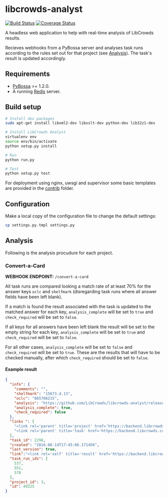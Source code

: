 # libcrowds-analyst

[![Build Status](https://travis-ci.org/alexandermendes/libcrowds-analyst.svg?branch=master)](https://travis-ci.org/alexandermendes/libcrowds-analyst)
[![Coverage Status](https://coveralls.io/repos/github/alexandermendes/libcrowds-analyst/badge.svg?branch=master)](https://coveralls.io/github/alexandermendes/libcrowds-analyst?branch=master)

A headless web application to help with real-time analysis of LibCrowds results.

Recieves webhooks from a PyBossa server and analyses task runs according to the
rules set out for that project (see [Analysis](README.md#Analysis)). The  task's
result is updated accordingly.

## Requirements

- [PyBossa](https://github.com/PyBossa/pybossa) >= 1.2.0.
- A running [Redis](https://github.com/antirez/redis) server.


## Build setup

```bash
# Install dev packages
sudo apt-get install libxml2-dev libxslt-dev python-dev lib32z1-dev

# Install LibCrowds Analyst
virtualenv env
source env/bin/activate
python setup.py install

# Run
python run.py

# Test
python setup.py test
```

For deployment using nginx, uwsgi and supervisor some basic templates are
provided in the [contrib](./contrib) folder.

## Configuration

Make a local copy of the configuration file to change the default settings:

```bash
cp settings.py.tmpl settings.py
```

## Analysis

Following is the analysis procudure for each project.

### Convert-a-Card

**WEBHOOK ENDPOINT:** `/convert-a-card`

All task runs are compared looking a match rate of at least 70% for the answer
keys `oclc` and `shelfmark` (disregarding task runs where all answer fields
have been left blank).

If a match is found the result associated with the task is updated to the
matched answer for each key, `analysis_complete` will be set to `true` and
`check_required` will be set to `false`.

If all keys for all answers have been left blank the result will be set to the
empty string for each key, `analysis_complete` will be set to `true` and
`check_required` will be set to `false`.

For all other cases, `analysis_complete` will be set to `false` and
`check_required` will be set to `true`. These are the results that will have to
be checked manually, after which `check_required` should be set to `false`.

#### Example result
```json
{
  "info": {
    "comments": "",
    "shelfmark": "15673.d.13",
    "oclc": "865706215",
    "analysis": "https://github.com/LibCrowds/libcrowds-analyst/releases/tag/v3.0.0",
    "analysis_complete": true,
    "check_required": false
  },
  "links ": [
    "<link rel='parent' title='project' href='https://backend.libcrowds.com/api/project/3'/>",
    "<link rel='parent' title='task' href='https://backend.libcrowds.com/api/task/2298'/>"
  ],
  "task_id": 2298,
  "created": "2016-06-14T17:45:06.171456",
  "last_version": true,
  "link":"<link rel='self' title='result' href='https://backend.libcrowds.com/api/result/49225'/>",
  "task_run_ids": [
    537,
    551,
    578
  ],
  "project_id": 3,
  "id": 49225
}
```

